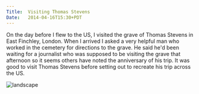 ```yaml
---
Title:	Visiting Thomas Stevens
Date:	2014-04-16T15:30+PDT
---
```


On the day before I flew to the US, I visited the grave of Thomas Stevens in East Finchley, London. When I arrived I asked a very helpful man who worked in the cemetery for directions to the grave. He said he'd been waiting for a journalist who was supposed to be visiting the grave that afternoon so it seems others have noted the anniversary of his trip. It was good to visit Thomas Stevens before setting out to recreate his trip across the US.


![landscape](https://www.flickr.com/photos/astronomyblog/13944244613/ "Paying tribute at Thomas Stevens' grave in East Finchley")